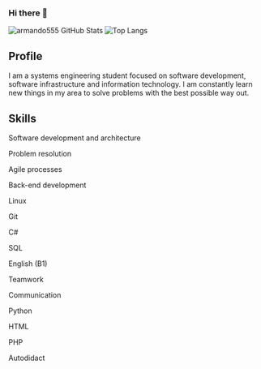 ### Hi there 👋


<img align="left" alt="armando555 GitHub Stats" src="https://github-readme-stats.vercel.app/api?username=armando555&show_icons=true&theme=prussian&include_all_commits=true&hide_border=true&count_private=true"> 

![Top Langs](https://github-readme-stats.vercel.app/api/top-langs/?username=armando555&langs_count=10&show_icons=true&theme=prussian&layout=compact&hide_border=true&count_private=true)


<!--START_SECTION:waka-->
## Profile

I am a systems engineering student focused on software development, software infrastructure and information technology. I am constantly learn new things in my area to solve problems with the best possible way out.

## Skills

Software development and architecture

Problem resolution

Agile processes

Back-end development

Linux

Git

C#

SQL

English (B1)

Teamwork

Communication

Python

HTML

PHP

Autodidact
